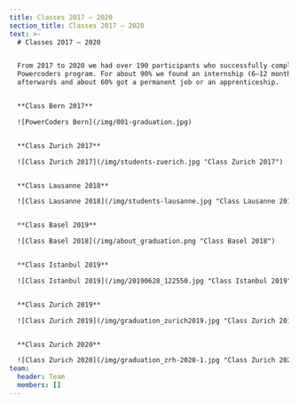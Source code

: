 ```yaml
---
title: Classes 2017 – 2020
section_title: Classes 2017 – 2020
text: >-
  # Classes 2017 – 2020


  From 2017 to 2020 we had over 190 participants who successfully completed the
  Powercoders program. For about 90% we found an internship (6–12 months)
  afterwards and about 60% got a permanent job or an apprenticeship. 


  **Class Bern 2017** 

  ![PowerCoders Bern](/img/001-graduation.jpg)


  **Class Zurich 2017** 

  ![Class Zurich 2017](/img/students-zuerich.jpg "Class Zurich 2017")


  **Class Lausanne 2018**

  ![Class Lausanne 2018](/img/students-lausanne.jpg "Class Lausanne 2018")


  **Class Basel 2019** 

  ![Class Basel 2018](/img/about_graduation.png "Class Basel 2018")


  **Class Istanbul 2019**

  ![Class Istanbul 2019](/img/20190628_122550.jpg "Class Istanbul 2019")


  **Class Zurich 2019**

  ![Class Zurich 2019](/img/graduation_zurich2019.jpg "Class Zurich 2019")


  **Class Zurich 2020**

  ![Class Zurich 2020](/img/graduation_zrh-2020-1.jpg "Class Zurich 2020")
team:
  header: Team
  members: []
---
```


